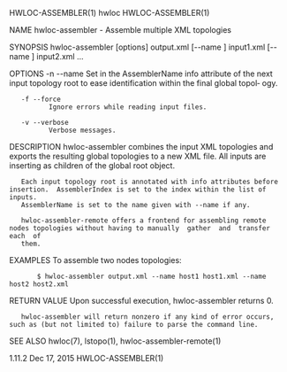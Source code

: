 HWLOC-ASSEMBLER(1)                                                     hwloc                                                    HWLOC-ASSEMBLER(1)

NAME
       hwloc-assembler - Assemble multiple XML topologies

SYNOPSIS
       hwloc-assembler [options] output.xml [--name <name1>] input1.xml [--name <name2>] input2.xml ...

OPTIONS
       -n --name <name>
              Set <name> in the AssemblerName info attribute of the next input topology root to ease identification within the final global topol‐
              ogy.

       -f --force
              Ignore errors while reading input files.

       -v --verbose
              Verbose messages.

DESCRIPTION
       hwloc-assembler combines the input XML topologies and exports the resulting global topologies to a new XML file.  All inputs are  inserting
       as children of the global root object.

       Each input topology root is annotated with info attributes before insertion.  AssemblerIndex is set to the index within the list of inputs.
       AssemblerName is set to the name given with --name if any.

       hwloc-assembler-remote offers a frontend for assembling remote nodes topologies without having to manually  gather  and  transfer  each  of
       them.

EXAMPLES
       To assemble two nodes topologies:

           $ hwloc-assembler output.xml --name host1 host1.xml --name host2 host2.xml

RETURN VALUE
       Upon successful execution, hwloc-assembler returns 0.

       hwloc-assembler will return nonzero if any kind of error occurs, such as (but not limited to) failure to parse the command line.

SEE ALSO
       hwloc(7), lstopo(1), hwloc-assembler-remote(1)

1.11.2                                                             Dec 17, 2015                                                 HWLOC-ASSEMBLER(1)
